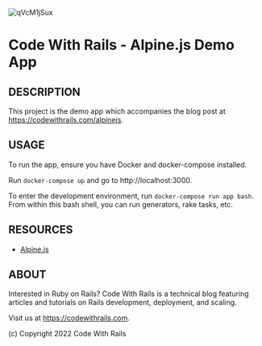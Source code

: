 ![qVcM1jSux](https://user-images.githubusercontent.com/16937/207222261-d40b5405-3be6-4335-b3b3-8a34f6731df6.jpg)


# Code With Rails - Alpine.js Demo App

## DESCRIPTION

This project is the demo app which accompanies the blog post at https://codewithrails.com/alpinejs.

## USAGE

To run the app, ensure you have Docker and docker-compose installed.

Run `docker-compose up` and go to http://localhost:3000.

To enter the development environment, run `docker-compose run app bash`. From within this bash shell, you can run generators, rake tasks, etc.

## RESOURCES

* [Alpine.js](https://alpinejs.dev)

## ABOUT

Interested in Ruby on Rails? Code With Rails is a technical blog featuring articles and tutorials on Rails development, deployment, and scaling.

Visit us at https://codewithrails.com.

(c) Copyright 2022 Code With Rails
